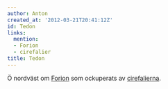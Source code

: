 ```yaml
---
author: Anton
created_at: '2012-03-21T20:41:12Z'
id: Tedon
links:
  mention:
  - Forion
  - cirefalier
title: Tedon
---
```


Ö nordväst om [Forion] som ockuperats av [cirefalierna].

  [Forion]: Forion
  [cirefalierna]: cirefalier
